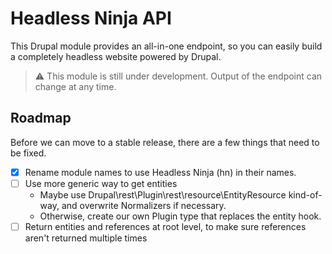 # Headless Ninja API

This Drupal module provides an all-in-one endpoint, so you can easily build a completely headless website powered by Drupal.

> ⚠ This module is still under development. Output of the endpoint can change at any time.

## Roadmap

Before we can move to a stable release, there are a few things that need to be fixed.

- [X] Rename module names to use Headless Ninja (hn) in their names.
- [ ] Use more generic way to get entities
    - Maybe use Drupal\rest\Plugin\rest\resource\EntityResource kind-of-way, and overwrite Normalizers if necessary.
    - Otherwise, create our own Plugin type that replaces the entity hook.
- [ ] Return entities and references at root level, to make sure references aren't returned multiple times

